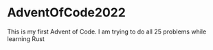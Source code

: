 # AdventOfCode2022

This is my first Advent of Code. I am trying to do all 25 problems while learning Rust
